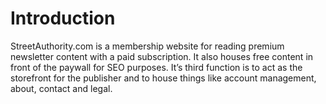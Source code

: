# Introduction

StreetAuthority.com is a membership website for reading premium newsletter content with a paid subscription. It also houses free content in front of the paywall for SEO purposes. It’s third function is to act as the storefront for the publisher and to house things like account management, about, contact and legal.


